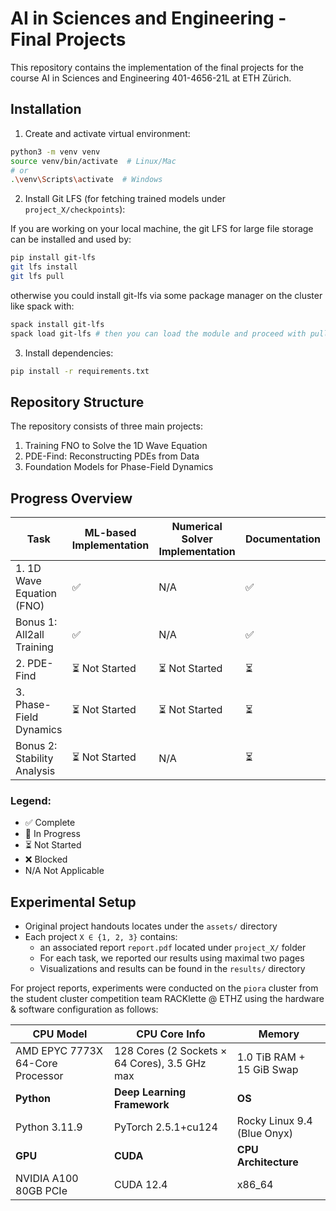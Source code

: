 # AI in Sciences and Engineering - Final Projects

This repository contains the implementation of the final projects for the course AI in Sciences and Engineering 401-4656-21L at ETH Zürich.

## Installation

1. Create and activate virtual environment:
```bash
python3 -m venv venv
source venv/bin/activate  # Linux/Mac
# or
.\venv\Scripts\activate  # Windows
```

2. Install Git LFS (for fetching trained models under `project_X/checkpoints`):

If you are working on your local machine, the git LFS for large file storage can be installed and used by:

```bash
pip install git-lfs
git lfs install
git lfs pull
```

otherwise you could install git-lfs via some package manager on the cluster like spack with:

```bash
spack install git-lfs
spack load git-lfs # then you can load the module and proceed with pulling LFS files
```

3. Install dependencies:

```bash
pip install -r requirements.txt
```

## Repository Structure

The repository consists of three main projects:

1. Training FNO to Solve the 1D Wave Equation
2. PDE-Find: Reconstructing PDEs from Data
3. Foundation Models for Phase-Field Dynamics

## Progress Overview

| Task  | ML-based Implementation | Numerical Solver Implementation | Documentation |
|-------------------------------|-------------------|------------------|---------------|
| 1. 1D Wave Equation (FNO) | ✅  | N/A   | ✅  |
| Bonus 1: All2all Training     | ✅    | N/A | ✅  |
| 2. PDE-Find   | ⏳ Not Started    | ⏳ Not Started   | ⏳ |
| 3. Phase-Field Dynamics    | ⏳ Not Started    | ⏳ Not Started   | ⏳  |
| Bonus 2: Stability Analysis    | ⏳ Not Started    | N/A    | ⏳            |

### Legend:
- ✅ Complete
- 🚧 In Progress
- ⏳ Not Started
- ❌ Blocked
- N/A Not Applicable


## Experimental Setup

- Original project handouts locates under the `assets/` directory
- Each project `X ∈ {1, 2, 3}` contains:
    - an associated report `report.pdf` located under `project_X/` folder
    - For each task, we reported our results using maximal two pages
    - Visualizations and results can be found in the `results/` directory


For project reports, experiments were conducted on the `piora` cluster from the student cluster competition team RACKlette @ ETHZ using the hardware & software configuration as follows:


| **CPU Model** | **CPU Core Info** | **Memory** |
|-------------|------------------|------------|
| AMD EPYC 7773X 64-Core Processor | 128 Cores (2 Sockets × 64 Cores), 3.5 GHz max | 1.0 TiB RAM + 15 GiB Swap |
| **Python** | **Deep Learning Framework** | **OS** |
| Python 3.11.9 | PyTorch 2.5.1+cu124 | Rocky Linux 9.4 (Blue Onyx) |
| **GPU** | **CUDA** | **CPU Architecture** |
| NVIDIA A100 80GB PCIe | CUDA 12.4 | x86_64 |